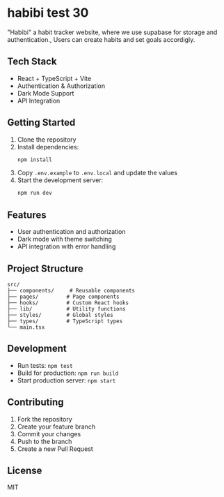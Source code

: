 # habibi test 30

"Habibi" a habit tracker website, where we use supabase for storage and authentication., Users can create habits and set goals accordigly.

## Tech Stack

- React + TypeScript + Vite
- Authentication & Authorization
- Dark Mode Support
- API Integration


## Getting Started

1. Clone the repository
2. Install dependencies:
   ```bash
   npm install
   ```
3. Copy `.env.example` to `.env.local` and update the values
4. Start the development server:
   ```bash
   npm run dev
   ```

## Features

- User authentication and authorization
- Dark mode with theme switching
- API integration with error handling


## Project Structure

```
src/
├── components/     # Reusable components
├── pages/         # Page components
├── hooks/         # Custom React hooks
├── lib/           # Utility functions
├── styles/        # Global styles
├── types/         # TypeScript types
└── main.tsx
```

## Development

- Run tests: `npm test`
- Build for production: `npm run build`
- Start production server: `npm start`

## Contributing

1. Fork the repository
2. Create your feature branch
3. Commit your changes
4. Push to the branch
5. Create a new Pull Request

## License

MIT
